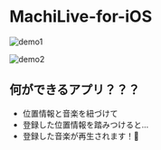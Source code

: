 # MachiLive-for-iOS

![demo1](https://raw.githubusercontent.com/wiki/kwtkMe/MachiLive-for-iOS/images/demo1_result.GIF)

![demo2](https://raw.github.com/wiki/kwtkMe/MachiLive-for-iOS/images/demo2_result.GIF)

## 何ができるアプリ？？？

- 位置情報と音楽を紐づけて
- 登録した位置情報を踏みつけると...
- 登録した音楽が再生されます！🎉

